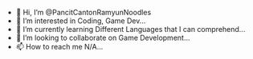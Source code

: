 - 👋 Hi, I’m @PancitCantonRamyunNoodles
- 👀 I’m interested in Coding, Game Dev...
- 🌱 I’m currently learning Different Languages that I can comprehend...
- 💞️ I’m looking to collaborate on Game Development...
- 📫 How to reach me N/A...

<!---
PancitCantonRamyunNoodles/PancitCantonRamyunNoodles is a ✨ special ✨ repository because its `README.md` (this file) appears on your GitHub profile.
You can click the Preview link to take a look at your changes.
--->
